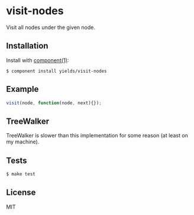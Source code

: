 
# visit-nodes

  Visit all nodes under the given node.

## Installation

  Install with [component(1)](http://component.io):

    $ component install yields/visit-nodes

## Example

```js
visit(node, function(node, next){});
```

## TreeWalker

TreeWalker is slower than this implementation for some reason (at least on my machine).

## Tests

```bash
$ make test
```

## License

  MIT
